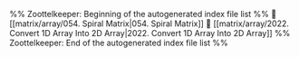 %% Zoottelkeeper: Beginning of the autogenerated index file list  %%
📄 [[matrix/array/054. Spiral Matrix|054. Spiral Matrix]]
📄 [[matrix/array/2022. Convert 1D Array Into 2D Array|2022. Convert 1D Array Into 2D Array]]
%% Zoottelkeeper: End of the autogenerated index file list  %%
